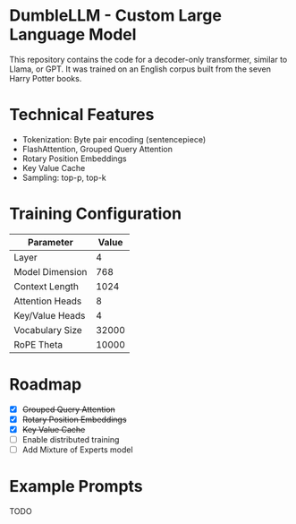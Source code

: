 # DumbleLLM - Custom Large Language Model

This repository contains the code for a decoder-only transformer, similar to Llama, or GPT. It was trained on an English corpus built from the seven Harry Potter books.

# Technical Features

- Tokenization: Byte pair encoding (sentencepiece)
- FlashAttention, Grouped Query Attention
- Rotary Position Embeddings
- Key Value Cache
- Sampling: top-p, top-k


# Training Configuration
| **Parameter**          | **Value**   |
|-------------------------|-------------|
| Layer                  | 4           |
| Model Dimension        | 768         |
| Context Length         | 1024        |
| Attention Heads        | 8           |
| Key/Value Heads        | 4           |
| Vocabulary Size        | 32000       |
| RoPE Theta             | 10000       |


# Roadmap
- [x] ~~Grouped Query Attention~~
- [x] ~~Rotary Position Embeddings~~
- [x] ~~Key Value Cache~~
- [ ] Enable distributed training
- [ ] Add Mixture of Experts model

# Example Prompts
TODO